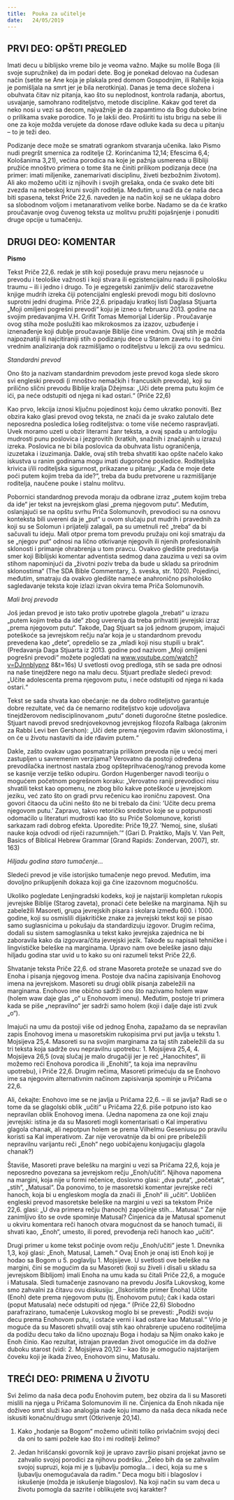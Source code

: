 ```yaml
---
title:  Pouka za učitelje
date:   24/05/2019
---
```


## PRVI DEO: OPŠTI PREGLED

Imati decu u biblijsko vreme bilo je veoma važno. Majke su molile Boga (ili svoje supružnike) da im podari dete. Bog je ponekad delovao na čudesan način (setite se Ane koja je plakala pred domom Gospodnjim, ili Rahilje koja je pomišljala na smrt jer je bila nerotkinja). Danas je tema dece složena i obuhvata čitav niz pitanja, kao što su neplodnost, kontrola rađanja, abortus, usvajanje, samohrano roditeljstvo, metode discipline. Kakav god teret da neko nosi u vezi sa decom, najvažnije je da zapamtimo da Bog duboko brine o prilikama svake porodice. To je lakši deo. Proširiti tu istu brigu na sebe ili one za koje možda verujete da donose rđave odluke kada su deca u pitanju – to je teži deo.

Podizanje dece može se smatrati ogrankom stvaranja učenika. Iako Pismo nudi pregršt smernica za roditelje (2. Korinćanima 12,14; Efescima 6,4; Kološanima 3,21), većina porodica na koje je pažnja usmerena u Bibliji pružiće mnoštvo primera o tome šta ne činiti prilikom podizanja dece (na primer: imati miljenike, zanemarivati disciplinu, živeti bezbožnim životom). Ali ako možemo učiti iz njihovih i svojih grešaka, onda će svako dete biti zvezda na nebeskoj kruni svojih roditelja. Međutim, u nadi da će naša deca biti spasena, tekst Priče 22,6. naveden je na način koji se ne uklapa dobro sa slobodnom voljom i metanarativom velike borbe. Nadamo se da će kratko proučavanje ovog čuvenog teksta uz molitvu pružiti pojašnjenje i ponuditi druge opcije u tumačenju.

## DRUGI DEO: KOMENTAR

**Pismo**

Tekst Priče 22,6. redak je stih koji poseduje pravu meru nejasnoće u prevodu i teološke važnosti i koji stvara ili egzistencijalnu nadu ili psihološku traumu – ili i jedno i drugo. To je egzegetski zanimljiv delić starozavetne knjige mudrih izreka čiji potencijalni engleski prevodi mogu biti doslovno suprotni jedni drugima. Priče 22,6. pripadaju kratkoj listi Daglasa Stjuarta „Moji omiljeni pogrešni prevodi“ koju je izneo u februaru 2013. godine na svojim predavanjima V.H. Grifit Tomas Memorijal Lideršip . Proučavanje ovog stiha može poslužiti kao mikrokosmos za izazov, uzbuđenje i iznenađenje koji dublje proučavanje Biblije čine vrednim. Ovaj stih je možda najpoznatiji ili najcitiraniji stih o podizanju dece u Starom zavetu i to ga čini vrednim analiziranja dok razmišljamo o roditeljstvu u lekciji za ovu sedmicu.

*Standardni prevod*

Ono što ja nazivam standardnim prevodom jeste prevod koga slede skoro svi engleski prevodi (i mnoštvo nemačkih i francuskih prevoda), koji su prilično slični prevodu Biblije kralja Džejmsa: „Uči dete prema putu kojim će ići, pa neće odstupiti od njega ni kad ostari.“ (Priče 22,6)

Kao prvo, lekcija iznosi ključnu pojedinost koju ćemo ukratko ponoviti. Bez obzira kako glasi prevod ovog teksta, ne znači da je svako zalutalo dete neposredna posledica lošeg roditeljstva: o tome više nećemo raspravljati. Uvek moramo uzeti u obzir literarni žanr teksta, a ovaj spada u antologiju mudrosti punu poslovica i jezgrovitih (kratkih, snažnih i značajnih u izrazu) izreka. Poslovica ne bi bila poslovica da obuhvata listu ograničenja, izuzetaka i izuzimanja. Dakle, ovaj stih treba shvatiti kao opšte načelo kako iskustva u ranim godinama mogu imati dugoročne posledice. Roditeljska krivica i/ili roditeljska sigurnost, prikazane u pitanju: „Kada će moje dete poći putem kojim treba da ide?“, treba da budu pretvorene u razmišljanje roditelja, naučene pouke i stalnu molitvu.

Pobornici standardnog prevoda moraju da odbrane izraz „putem kojim treba da ide“ jer tekst na jevrejskom glasi „prema njegovom putu“. Međutim, oslanjajući se na opštu svrhu Priča Solomunovih, prevodioci su na osnovu konteksta bili uvereni da je „put“ u ovom slučaju put mudrih i pravednih za koji su se Solomun i prijatelji zalagali, pa su umetnuli reč „treba“ da bi sačuvali tu ideju. Mali otpor prema tom prevodu pružaju oni koji smatraju da se „njegov put“ odnosi na lično otkrivanje njegovih ili njenih profesionalnih sklonosti i primanje ohrabrenja u tom pravcu. Ovakvo gledište predstavlja smer koji Biblijski komentar adventista sedmog dana zauzima u vezi sa ovim stihom napominjući da „životni poziv treba da bude u skladu sa prirodnim sklonostima“ (The SDA Bible Commentary, 3. sveska, str. 1020). Pojedinci, međutim, smatraju da ovakvo gledište nameće anahronično psihološko sagledavanje teksta koje izlazi izvan okvira tema Priča Solomunovih.

*Mali broj prevoda*

Još jedan prevod je isto tako protiv upotrebe glagola „trebati“ u izrazu „putem kojim treba da ide“ zbog uverenja da treba prihvatiti jevrejski izraz „prema njegovom putu“. Takođe, Dag Stjuart sa još jednom grupom, imajući poteškoće sa jevrejskom rečju na’ar koja je u standardnom prevodu prevedena kao „dete“, opredelio se za „mladi koji nisu stupili u brak“. (Predavanja Daga Stjuarta iz 2013. godine pod nazivom „Moji omiljeni pogrešni prevodi“ možete pogledati na www.youtube.com/watch?v=DJnnblypnz 8&t=16s) U svetlosti ovog predloga, stih se sada pre odnosi na naše tinejdžere nego na malu decu. Stjuart predlaže sledeći prevod: „Učite adolescenta prema njegovom putu, i neće odstupiti od njega ni kada ostari.“

Tekst se sada shvata kao obećanje: ne da dobro roditeljstvo garantuje dobre rezultate, već da će nemarno roditeljstvo koje udovoljava tinejdžerovom nedisciplinovanom „putu“ doneti dugoročne štetne posledice. Stjuart navodi prevod srednjovekovnog jevrejskog filozofa Ralbaga (akronim za Rabbi Levi ben Gershon): „Uči dete prema njegovim rđavim sklonostima, i on će u životu nastaviti da ide rđavim putem.“

Dakle, zašto ovakav ugao posmatranja prilikom prevoda nije u većoj meri zastupljen u savremenim verzijama? Verovatno da postoji određena prevodilačka inertnost nastala zbog opšteprihvaćenog/ranog prevoda kome se kasnije verzije teško odupiru. Gordon Hugenberger navodi teoriju o mogućem početnom pogrešnom koraku: „Verovatno raniji prevodioci nisu shvatili tekst kao opomenu, ne zbog bilo kakve poteškoće u jevrejskom jeziku, već zato što on gradi prvu rečenicu kao ironičnu zapovest. Ona govori čitaocu da učini nešto što ne bi trebalo da čini: ’Učite decu prema njegovom putu.’ Zapravo, takvo retoričko sredstvo koje se u potpunosti odomaćilo u literaturi mudrosti kao što su Priče Solomunove, koristi sarkazam radi dobrog efekta. Uporedite: Priče 19,27. ’Nemoj, sine, slušati nauke koja odvodi od riječi razumnijeh.’“ (Gari D. Praktiko, Majls V. Van Pelt, Basics of Biblical Hebrew Grammar [Grand Rapids: Zondervan, 2007], str. 163)

*Hiljadu godina staro tumačenje...*

Sledeći prevod je više istorijsko tumačenje nego prevod. Međutim, ima dovoljno prikupljenih dokaza koji ga čine izazovnom mogućnošću.

Ukoliko pogledate Lenjingradski kodeks, koji je najstariji kompletan rukopis jevrejske Biblije (Starog zaveta), pronaći ćete beleške na marginama. Njih su zabeležili Masoreti, grupa jevrejskih pisara i skolara između 600. i 1000. godine, koji su osmislili dijakritičke znake za jevrejski tekst koji se pisao samo suglasnicima u pokušaju da standardizuju izgovor. Drugim rečima, dodali su sistem samoglasnika u tekst kako jevrejska zajednica ne bi zaboravila kako da izgovara/čita jevrejski jezik. Takođe su napisali tehničke i lingvističke beleške na marginama. Upravo nam ove beleške jasno daju hiljadu godina star uvid u to kako su oni razumeli tekst Priče 22,6.

Shvatanje teksta Priče 22,6. od strane Masoreta proteže se unazad sve do Enoha i pisanja njegovog imena. Postoje dva načina zapisivanja Enohovog imena na jevrejskom. Masoreti su drugi oblik pisanja zabeležili na marginama. Enohovo ime obično sadrži ono što nazivamo holem waw (holem waw daje glas „o“ u Enohovom imenu). Međutim, postoje tri primera kada se piše „nepravilno“ jer sadrži samo holem (koji i dalje daje isti zvuk „o“).

Imajući na umu da postoji više od jednog Enoha, zapažamo da se nepravilan zapis Enohovog imena u masoretskim rukopisima prvi put javlja u tekstu 1. Mojsijeva 25,4. Masoreti su na svojim marginama za taj stih zabeležili da su tri teksta koja sadrže ovu nepravilnu upotrebu: 1. Mojsijeva 25,4, 4. Mojsijeva 26,5 (ovaj slučaj je malo drugačiji jer je reč „Hanochites“, ili možemo reći Enohova porodica ili „Enohiti“, ta koja ima nepravilnu upotrebu), i Priče 22,6. Drugim rečima, Masoreti primećuju da se Enohovo ime sa njegovim alternativnim načinom zapisivanja spominje u Pričama 22,6.

Ali, čekajte: Enohovo ime se ne javlja u Pričama 22,6. – ili se javlja? Radi se o tome da se glagolski oblik „učiti“ u Pričama 22,6. piše potpuno isto kao nepravilan oblik Enohovog imena. (Jedna napomena za one koji znaju jevrejski: istina je da su Masoreti mogli komentarisati o Kal imperativu glagola chanak, ali nepotpun holem se prema Vilhelmu Geseniusu po pravilu koristi sa Kal imperativom. Zar nije verovatnije da bi oni pre pribeležili nepravilnu varijantu reči „Enoh“ nego uobičajenu konjugaciju glagola chanak?)

Štaviše, Masoreti prave belešku na margini u vezi sa Pričama 22,6, koja je neposredno povezana sa jevrejskom rečju „Enoh/učiti“. Njihova napomena na margini, koja nije u formi rečenice, doslovno glasi: „dva puta“, „početak“, „stih“, „Matusal“. Da ponovimo, to je masoretski komentar jevrejske reči hanoch, koja bi u engleskom mogla da znači ili „Enoh“ ili „učiti“. Uobličen engleski prevod masoretske beleške na margini u vezi sa tekstom Priče 22,6. glasi: „U dva primera rečju (hanoch) započinje stih... Matusal.“ Zar nije zanimljivo što se ovde spominje Matusal? Činjenica da je Matusal spomenut u okviru komentara reči hanoch otvara mogućnost da se hanoch tumači, ili shvati kao, „Enoh“, umesto, ili pored, prevođenja reči hanoch kao „učiti“.

Drugi primer u kome tekst počinje ovom rečju „Enoh/učiti“ jeste 1. Dnevnika 1,3, koji glasi: „Enoh, Matusal, Lameh.“ Ovaj Enoh je onaj isti Enoh koji je hodao sa Bogom u 5. poglavlju 1. Mojsijeve. U svetlosti ove beleške na margini, čini se mogućim da su Masoreti (koji su živeli i disali u skladu sa jevrejskom Biblijom) imali Enoha na umu kada su čitali Priče 22,6, a moguće i Matusala. Sledi tumačenje zasnovano na prevodu Josifa Lukovskog, kome smo zahvalni za čitavu ovu diskusiju: „(Iskoristite primer Enoha) Učite (Enoh) dete prema njegovom putu (tj. Enohovom putu); čak i kada ostari (poput Matusala) neće odstupiti od njega.“ (Priče 22,6) Slobodno parafrazirano, tumačenje Lukovskog moglo bi se prevesti: „Podiži svoju decu prema Enohovom putu, i ostaće verni i kad ostare kao Matusal.“
Vrlo je moguće da su Masoreti shvatili ovaj stih kao ohrabrenje upućeno roditeljima da podižu decu tako da lično upoznaju Boga i hodaju sa Njim onako kako je Enoh činio. Kao rezultat, istrajan pravedan život omogućiće im da dožive duboku starost (vidi: 2. Mojsijeva 20,12) – kao što je omogućio najstarijem čoveku koji je ikada živeo, Enohovom sinu, Matusalu.

## TREĆI DEO: PRIMENA U ŽIVOTU

Svi želimo da naša deca pođu Enohovim putem, bez obzira da li su Masoreti mislili na njega u Pričama Solomunovim ili ne. Činjenica da Enoh nikada nije doživeo smrt služi kao analogija nade koju imamo da naša deca nikada neće iskusiti konačnu/drugu smrt (Otkrivenje 20,14).

1. Kako „hodanje sa Bogom“ možemo učiniti toliko privlačnim svojoj deci da oni to sami požele kao što i mi roditelji želimo?

2. Jedan hrišćanski govornik koji je upravo završio pisani projekat javno se zahvalio svojoj porodici za njihovu podršku. „Želeo bih da se zahvalim svojoj supruzi, koja mi je s ljubavlju pomogla... i deci, koja su me s ljubavlju onemogućavala da radim.“ Deca mogu biti i blagoslov i iskušenje (možda je iskušenje blagoslov). Na koji način su vam deca u životu pomogla da sazrite i oblikujete svoj karakter?
